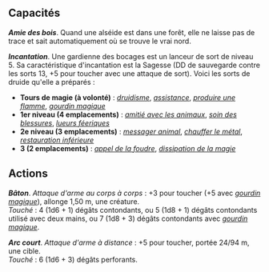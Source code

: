 ## Capacités
_**Amie des bois**_. Quand une alséide est dans une forêt, elle ne laisse pas de trace et sait automatiquement où se trouve le vrai nord.

_**Incantation**_. Une gardienne des bocages est un lanceur de sort de niveau 5. Sa caractéristique d'incantation est la Sagesse (DD de sauvegarde contre les sorts 13, +5 pour toucher avec une attaque de sort). Voici les sorts de druide qu'elle a préparés :
* **Tours de magie (à volonté)** : [_druidisme_](/grimoire/druidisme/), [_assistance_](/grimoire/assistance/), [_produire une flamme_](/grimoire/produire-une-flamme/), [_gourdin magique_](/grimoire/gourdin-magique/)
* **1er niveau (4 emplacements)** : [_amitié avec les animaux_](/grimoire/amitie-avec-les-animaux/), [_soin des blessures_](/grimoire/soin-des-blessures/), [_lueurs féeriques_](/grimoire/lueurs-feeriques/)
* **2e niveau (3 emplacements)** : [_messager animal_](/grimoire/messager-animal/), [_chauffer le métal_](/grimoire/chauffer-le-metal/), [_restauration inférieure_](/grimoire/restauration-inferieure/)
* **3 (2 emplacements)** : [_appel de la foudre_](/grimoire/appel-de-la-foudre/), [_dissipation de la magie_](/grimoire/dissipation-de-la-magie/)

## Actions
_**Bâton**_. _Attaque d'arme au corps à corps_ : +3 pour toucher (+5 avec [_gourdin magique_](/grimoire/gourdin-magique/)), allonge 1,50 m, une créature.  
_Touché_ : 4 (1d6 + 1) dégâts contondants, ou 5 (1d8 + 1) dégâts contondants utilisé avec deux mains, ou 7 (1d8 + 3) dégâts contondants avec [_gourdin magique_](/grimoire/gourdin-magique/).

_**Arc court**_. _Attaque d'arme à distance_ : +5 pour toucher, portée 24/94 m, une cible.  
_Touché_ : 6 (1d6 + 3) dégâts perforants.
